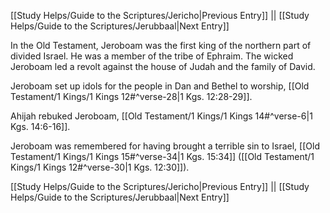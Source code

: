 [[Study Helps/Guide to the Scriptures/Jericho|Previous Entry]]  ||  [[Study Helps/Guide to the Scriptures/Jerubbaal|Next Entry]]

 In the Old Testament, Jeroboam was the first king of the northern part of divided Israel. He was a member of the tribe of Ephraim. The wicked Jeroboam led a revolt against the house of Judah and the family of David.

 Jeroboam set up idols for the people in Dan and Bethel to worship, [[Old Testament/1 Kings/1 Kings 12#^verse-28|1 Kgs. 12:28-29]].

 Ahijah rebuked Jeroboam, [[Old Testament/1 Kings/1 Kings 14#^verse-6|1 Kgs. 14:6-16]].

 Jeroboam was remembered for having brought a terrible sin to Israel, [[Old Testament/1 Kings/1 Kings 15#^verse-34|1 Kgs. 15:34]] ([[Old Testament/1 Kings/1 Kings 12#^verse-30|1 Kgs. 12:30]]).

[[Study Helps/Guide to the Scriptures/Jericho|Previous Entry]]  ||  [[Study Helps/Guide to the Scriptures/Jerubbaal|Next Entry]]
